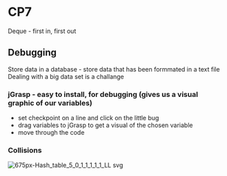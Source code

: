 # CP7

Deque - first in, first out 

## Debugging 

Store data in a database - store data that has been formmated in a text file
Dealing with a big data set is a challange 

### jGrasp - easy to install, for debugging (gives us a visual graphic of our variables)

-   set checkpoint on a line and click on the little bug 
-   drag variables to jGrasp to get a visual of the chosen variable
-   move through the code

### Collisions


![675px-Hash_table_5_0_1_1_1_1_1_LL svg](https://user-images.githubusercontent.com/88512549/138739218-fe59332f-55d7-4a41-a856-f9483ced001a.png)



